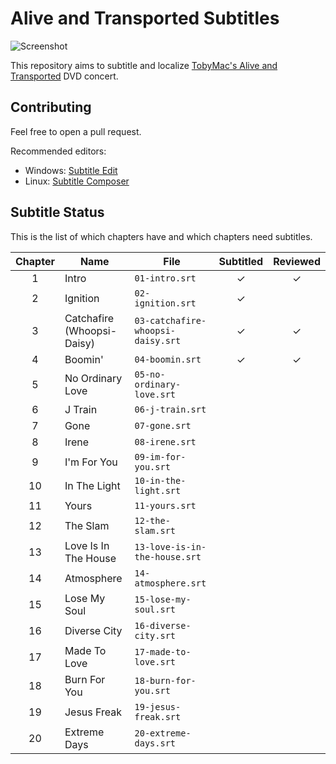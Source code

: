 # Alive and Transported Subtitles

![Screenshot](http://i.imgur.com/lFWC9mU.jpg)

This repository aims to subtitle and localize [TobyMac's Alive and Transported](https://www.discogs.com/Toby-Mac-Alive-And-Transported/release/4992187) DVD concert.

## Contributing
Feel free to open a pull request.

Recommended editors:
- Windows: [Subtitle Edit](https://github.com/SubtitleEdit/subtitleedit)
- Linux: [Subtitle Composer](https://subtitlecomposer.kde.org/)

## Subtitle Status
This is the list of which chapters have and which chapters need subtitles.

Chapter | Name                       | File                              | Subtitled | Reviewed
:-----: | -------------------------- | --------------------------------- | :-------: | :---:
1       | Intro                      | `01-intro.srt`                    | ✓         | ✓ 
2       | Ignition                   | `02-ignition.srt`                 | ✓         |
3       | Catchafire (Whoopsi-Daisy) | `03-catchafire-whoopsi-daisy.srt` | ✓         | ✓
4       | Boomin'                    | `04-boomin.srt`                   | ✓         | ✓
5       | No Ordinary Love           | `05-no-ordinary-love.srt`         |           |
6       | J Train                    | `06-j-train.srt`                  |           |
7       | Gone                       | `07-gone.srt`                     |           |
8       | Irene                      | `08-irene.srt`                    |           |
9       | I'm For You                | `09-im-for-you.srt`               |           |
10      | In The Light               | `10-in-the-light.srt`             |           |
11      | Yours                      | `11-yours.srt`                    |           |
12      | The Slam                   | `12-the-slam.srt`                 |           |
13      | Love Is In The House       | `13-love-is-in-the-house.srt`     |           |
14      | Atmosphere                 | `14-atmosphere.srt`               |           |
15      | Lose My Soul               | `15-lose-my-soul.srt`             |           |
16      | Diverse City               | `16-diverse-city.srt`             |           |
17      | Made To Love               | `17-made-to-love.srt`             |           |
18      | Burn For You               | `18-burn-for-you.srt`             |           |
19      | Jesus Freak                | `19-jesus-freak.srt`              |           |
20      | Extreme Days               | `20-extreme-days.srt`             |           |